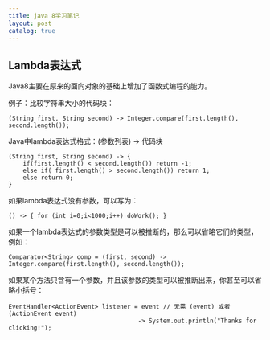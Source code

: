 ```yaml
---
title: java 8学习笔记
layout: post
catalog: true
---
```



Lambda表达式
-----------

Java8主要在原来的面向对象的基础上增加了函数式编程的能力。

例子：比较字符串大小的代码块：

	(String first, String second) -> Integer.compare(first.length(), second.length());

Java中lambda表达式格式：(参数列表) -> 代码块

	(String first, String second) -> {
		if(first.length() < second.length()) return -1;
		else if( first.length() > second.length()) return 1;
		else return 0;
	}

如果lambda表达式没有参数，可以写为：

	() -> { for (int i=0;i<1000;i++) doWork(); }

如果一个lambda表达式的参数类型是可以被推断的，那么可以省略它们的类型，例如：

	Comparator<String> comp = (first, second) -> Integer.compare(first.length(), second.length());

如果某个方法只含有一个参数，并且该参数的类型可以被推断出来，你甚至可以省略小括号：

	EventHandler<ActionEvent> listener = event // 无需 (event) 或者 (ActionEvent event)
										-> System.out.println("Thanks for clicking!");

										